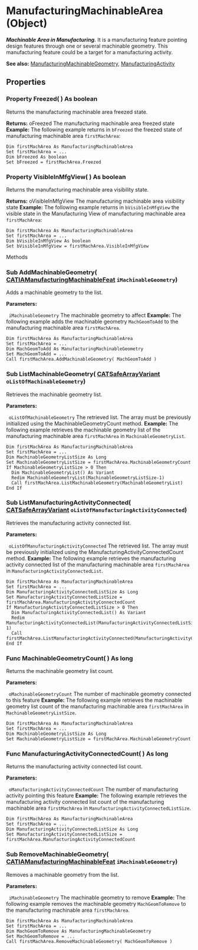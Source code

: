 # ManufacturingMachinableArea (Object)

**_Machinable Area in Manufacturing._**
It is a manufacturing feature pointing design features through one or several machinable geometry. This manufacturing feature could be a target for a manufacturing activity.

**See also:**      [ManufacturingMachinableGeometry](../ManufacturingInterfaces/interface_ManufacturingMachinableGeometry_202868.md), [ManufacturingActivity](../ManufacturingInterfaces/interface_ManufacturingActivity_95999.md)

## Properties

### Property **Freezed**( ) As boolean

Returns the manufacturing machinable area freezed state.

**Returns:**      oFreezed The manufacturing machinable area freezed state  **Example:**     The following example returns in `bFreezed` the freezed state of manufacturing machinable area `firstMachArea`:

```VBScript
Dim firstMachArea As ManufacturingMachinableArea
Set firstMachArea = ...
Dim bFreezed As boolean
Set bFreezed = firstMachArea.Freezed

```

### Property **VisibleInMfgView**( ) As boolean

Returns the manufacturing machinable area visibility state.

**Returns:**      oVisibleInMfgView The manufacturing machinable area visibility state  **Example:**     The following example returns in `bVisibleInMfgView` the visible state in the Manufacturing View of manufacturing machinable area `firstMachArea`:

```VBScript
Dim firstMachArea As ManufacturingMachinableArea
Set firstMachArea = ...
Dim bVisibleInMfgView As boolean
Set bVisibleInMfgView = firstMachArea.VisibleInMfgView

```

Methods

### Sub **AddMachinableGeometry**( [CATIAManufacturingMachinableFeat](../ManufacturingInterfaces/interface_ManufacturingMachinableFeature_187924.md)  `iMachinableGeometry`)

Adds a machinable geometry to the list.

**Parameters:**

` iMachinableGeometry`      The machinable geometry to affect  **Example:**     The following example adds the machinable geometry `MachGeomToAdd` to the manufacturing machinable area `firstMachArea`.

```VBScript
Dim firstMachArea As ManufacturingMachinableArea
Set firstMachArea = ...
Dim MachGeomToAdd As ManufacturingMachinableGeometry
Set MachGeomToAdd = ...
Call firstMachArea.AddMachinableGeometry( MachGeomToAdd )

```

### Sub **ListMachinableGeometry**( [CATSafeArrayVariant](../System/typedef_CATSafeArrayVariant_73843.md)  `oListOfMachinableGeometry`)

Retrieves the machinable geometry list.

**Parameters:**

` oListOfMachinableGeometry`      The retrieved list.
The array must be previously initialized using the
MachinableGeometryCount method.  **Example:**     The following example retrieves the machinable geometry list of the manufacturing machinable area `firstMachArea` in `MachinableGeometryList`.

```VBScript
Dim firstMachArea As ManufacturingMachinableArea
Set firstMachArea = ...
Dim MachinableGeometryListSize As Long
Set MachinableGeometryListSize = firstMachArea.MachinableGeometryCount
If MachinableGeometryListSize > 0 Then
  Dim MachinableGeometryList() As Variant
  Redim MachinableGeometryList(MachinableGeometryListSize-1)
  Call firstMachArea.ListMachinableGeometry(MachinableGeometryList)
End If

```

### Sub **ListManufacturingActivityConnected**( [CATSafeArrayVariant](../System/typedef_CATSafeArrayVariant_73843.md)  `oListOfManufacturingActivityConnected`)

Retrieves the manufacturing activity connected list.

**Parameters:**

` oListOfManufacturingActivityConnected`      The retrieved list.
The array must be previously initialized using the
ManufacturingActivityConnectedCount method.  **Example:**     The following example retrieves the manufacturing activity connected list of the manufacturing machinable area `firstMachArea` in `ManufacturingActivityConnectedList`.

```VBScript
Dim firstMachArea As ManufacturingMachinableArea
Set firstMachArea = ...
Dim ManufacturingActivityConnectedListSize As Long
Set ManufacturingActivityConnectedListSize = firstMachArea.ManufacturingActivityConnectedCount
If ManufacturingActivityConnectedListSize > 0 Then
  Dim ManufacturingActivityConnectedList() As Variant
  Redim ManufacturingActivityConnectedList(ManufacturingActivityConnectedListSize-1)
  Call firstMachArea.ListManufacturingActivityConnected(ManufacturingActivityConnectedList)
End If

```

### Func **MachinableGeometryCount**( ) As long

Returns the machinable geometry list count.

**Parameters:**

` oMachinableGeometryCount`      The number of machinable geometry connected to this feature  **Example:**     The following example retrieves the machinable geometry list count of the manufacturing machinable area `firstMachArea` in `MachinableGeometryListSize`.

```VBScript
Dim firstMachArea As ManufacturingMachinableArea
Set firstMachArea = ...
Dim MachinableGeometryListSize As Long
Set MachinableGeometryListSize = firstMachArea.MachinableGeometryCount

```

### Func **ManufacturingActivityConnectedCount**( ) As long

Returns the manufacturing activity connected list count.

**Parameters:**

` oManufacturingActivityConnectedCount`      The number of manufacturing activity pointing this feature  **Example:**     The following example retrieves the manufacturing activity connected list count of the manufacturing machinable area `firstMachArea` in `ManufacturingActivityConnectedListSize`.

```VBScript
Dim firstMachArea As ManufacturingMachinableArea
Set firstMachArea = ...
Dim ManufacturingActivityConnectedListSize As Long
Set ManufacturingActivityConnectedListSize = firstMachArea.ManufacturingActivityConnectedCount

```

### Sub **RemoveMachinableGeometry**( [CATIAManufacturingMachinableFeat](../ManufacturingInterfaces/interface_ManufacturingMachinableFeature_187924.md)  `iMachinableGeometry`)

Removes a machinable geometry from the list.

**Parameters:**

` iMachinableGeometry`      The machinable geometry to remove  **Example:**     The following example removes the machinable geometry `MachGeomToRemove` to the manufacturing machinable area `firstMachArea`.

```VBScript
Dim firstMachArea As ManufacturingMachinableArea
Set firstMachArea = ...
Dim MachGeomToRemove As ManufacturingMachinableGeometry
Set MachGeomToRemove = ...
Call firstMachArea.RemoveMachinableGeometry( MachGeomToRemove )

```